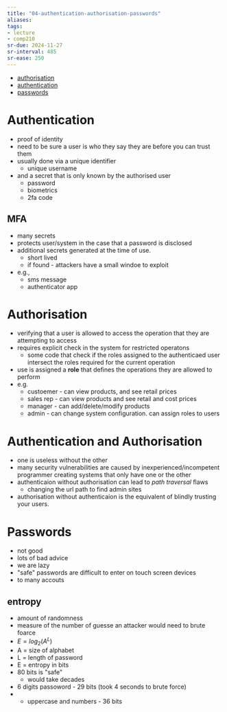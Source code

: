 ```yaml
---
title: "04-authentication-authorisation-passwords"
aliases: 
tags: 
- lecture
- comp210
sr-due: 2024-11-27
sr-interval: 485
sr-ease: 250
---
```


- [authorisation](notes/authorisation.md)
- [authentication](notes/authentication.md)
- [passwords](notes/passwords.md)







# Authentication
- proof of identity
- need to be sure a user is who they say they are before you can trust them
- usually done via a unique identifier
	- unique username
- and a secret that is only known by the authorised user
	- password
	- biometrics
	- 2fa code

## MFA
- many secrets
- protects user/system in the case that a password is disclosed
- additional secrets generated at the time of use.
	- short lived
	- if found - attackers have a small windoe to exploit
- e.g.,
	- sms message
	- authenticator app

# Authorisation
- verifying that a user is allowed to access the operation that they are attempting to access
- requires explicit check in the system for restricted operatons
	- some code that check if the roles assigned to the authenticaed user intersect the roles required for the current operation
- use is assigned a **role** that defines the operations they are allowed to perform
- e.g.
	- custoemer - can view products, and see retail prices
	- sales rep - can view products and see retail and cost prices
	- manager - can add/delete/modify products
	- admin - can change system configuration. can assign roles to users

# Authentication and Authorisation
- one is useless without the other
- many security vulnerabilities are caused by inexperienced/incompetent programmer creating systems that only have one or the other
- authenticaion without authorisation can lead to *path traversal* flaws
	- changing the url path to find admin sites
- authorisation without authenticaion is the equivalent of blindly trusting your users.

# Passwords
- not good
- lots of bad advice
- we are lazy
- "safe" passwords are difficult to enter on touch screen devices
- to many accouts

## entropy
- amount of randomness
- measure of the number of guesse an attacker would need to brute foarce
- $E = log_2(A^L)$ 
- A = size of alphabet
- L = length of password
- E = entropy in bits
- 80 bits is "safe"
	- would take decades
- 6 digits passoword - 29 bits (took 4 seconds to brute force)
- + uppercase and numbers - 36 bits